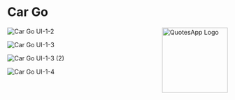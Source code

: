 # Car Go

<img alt = "QuotesApp Logo" src="https://github.com/user-attachments/assets/30297d2f-b914-4783-8c42-742e143bec45" height="150px" width="150px" align="right"/>

![Car Go UI-1-2](https://github.com/user-attachments/assets/4b618a8a-a3ed-4c6e-a25b-356cc2824747)

![Car Go UI-1-3](https://github.com/user-attachments/assets/c2afadfb-c1b8-41d6-8caa-adb27318b653)

![Car Go UI-1-3 (2)](https://github.com/user-attachments/assets/4bdf984b-ffe4-4f76-9d5f-102b4d17bf43)

![Car Go UI-1-4](https://github.com/user-attachments/assets/a9a3afa9-2190-4906-a75f-b73a4105e9d4)

